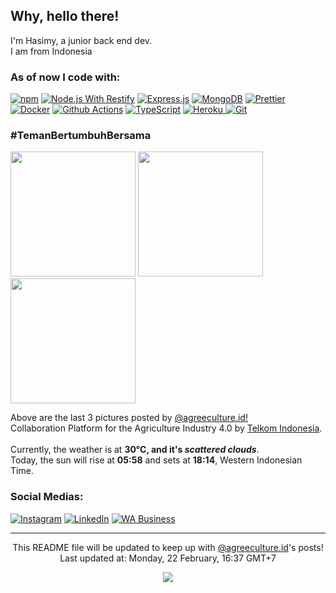 <h2>Why, hello there!</h2>


<p>I'm Hasimy, a junior back end dev. </br> I am from Indonesia  <img src="https://www.flaticon.com/svg/static/icons/svg/3013/3013975.svg" width="13"/></p>
<h3>As of now I code with:</h3>
<p>
  <a href="https://www.npmjs.com"><img alt="npm" src="https://img.shields.io/badge/-NPM-CB3837?style=flat-square&logo=npm&logoColor=white" /></a>
  <a href="http://restify.com"><img alt="Node.js With Restify" src="https://img.shields.io/badge/-Node.js%20With%20Restify-43853d?style=flat-square&logo=Node.js&logoColor=white" /></a>
  <a href="https://www.expressjs.com"><img alt="Express.js" src="https://img.shields.io/badge/-Express.js-000000?style=flat-square&logo=express&logoColor=white" /></a>
  <a href="https://www.mongodb.com"><img alt="MongoDB" src="https://img.shields.io/badge/-MongoDB-13aa52?style=flat-square&logo=mongodb&logoColor=white" /></a>
  <a href="https://www.prettier.io"><img alt="Prettier" src="https://img.shields.io/badge/-Prettier-F7B93E?style=flat-square&logo=prettier&logoColor=white" /></a>
  <br />
  <a href="https://www.docker.com"><img alt="Docker" src="https://img.shields.io/badge/-Docker-46a2f1?style=flat-square&logo=docker&logoColor=white" /></a>
  <a href="https://www.github.com/features/actions"><img alt="Github Actions" src="https://img.shields.io/badge/-Github_Actions-2088FF?style=flat-square&logo=github-actions&logoColor=white" /></a>
  <a href="https://www.typescriptlang.org"><img alt="TypeScript" src="https://img.shields.io/badge/-TypeScript-007ACC?style=flat-square&logo=typescript&logoColor=white" /></a>
  <a href="https://www.heroku.com"><img alt="Heroku" src="https://img.shields.io/badge/-Heroku-430098?style=flat-square&logo=heroku&logoColor=white" />
  <a href="https://www.git-scm.com"><img alt="Git" src="https://img.shields.io/badge/-Git-F05032?style=flat-square&logo=git&logoColor=white" /></a>
</p>
<h3>#TemanBertumbuhBersama <img src="https://www.flaticon.com/svg/static/icons/svg/843/843298.svg" width="13"/></h3>
<p><img width="200" src="https:&#x2F;&#x2F;instagram.fiev22-2.fna.fbcdn.net&#x2F;v&#x2F;t51.2885-15&#x2F;sh0.08&#x2F;e35&#x2F;s640x640&#x2F;152048705_886584891882251_5770202284582774934_n.jpg?_nc_ht&#x3D;instagram.fiev22-2.fna.fbcdn.net&amp;_nc_cat&#x3D;111&amp;_nc_ohc&#x3D;UtOqVcx8hZ8AX-aLmLs&amp;tp&#x3D;1&amp;oh&#x3D;6d4e2c7bcef3d7441003df473439afbf&amp;oe&#x3D;605D3F56" /> <img width="200" src="https:&#x2F;&#x2F;instagram.fiev22-2.fna.fbcdn.net&#x2F;v&#x2F;t51.2885-15&#x2F;sh0.08&#x2F;e35&#x2F;s640x640&#x2F;151070081_1138568989947739_9016709999483067975_n.jpg?_nc_ht&#x3D;instagram.fiev22-2.fna.fbcdn.net&amp;_nc_cat&#x3D;107&amp;_nc_ohc&#x3D;p1PyOqo_tg0AX9YcwsE&amp;tp&#x3D;1&amp;oh&#x3D;6e8391ebf675e322d679216fa9ab8a19&amp;oe&#x3D;605E517D" /> <img width="200" src="https:&#x2F;&#x2F;instagram.fiev22-1.fna.fbcdn.net&#x2F;v&#x2F;t51.2885-15&#x2F;sh0.08&#x2F;e35&#x2F;s640x640&#x2F;150526340_244954053924288_5049222951226328909_n.jpg?_nc_ht&#x3D;instagram.fiev22-1.fna.fbcdn.net&amp;_nc_cat&#x3D;100&amp;_nc_ohc&#x3D;vonedpefjsEAX8Tmd_B&amp;tp&#x3D;1&amp;oh&#x3D;a68d32e172ba8eea7e7df6e562b779a6&amp;oe&#x3D;605B8DB9" /></p>
<p>Above are the last 3 pictures posted by <a href="https://www.instagram.com/agreeculture.id/" target="_blank">@agreeculture.id!</a><br/>Collaboration Platform for the Agriculture Industry 4.0 by <a href="https://telkom.co.id/sites/about-telkom/en_US/page/profile-and-brief-history" target="_blank">Telkom Indonesia</a></a>.<br/><br/>Currently, the weather is at <b> 30°C, and it's <i>scattered clouds</i></b>.</br>Today, the sun will rise at <b>05:58</b> and sets at <b>18:14</b>, Western Indonesian Time.</p>
<h3>Social Medias:</h3>
<p><a href="https://instagram.com/as.hasimy" target="_blank"><img alt="Instagram" src="https://img.shields.io/badge/Instagram-%2312100E.svg?&style=for-the-badge&logo=Instagram&logoColor=white" /></a> <a href="https://www.linkedin.com/in/hasimy-as/" target="_blank"><img alt="LinkedIn" src="https://img.shields.io/badge/linkedin-%230077B5.svg?&style=for-the-badge&logo=linkedin&logoColor=white" /></a> <a href="https://wa.me/6285156098182" target="_blank"><img alt="WA Business" src="https://img.shields.io/badge/WA Business-%2312100E.svg?&style=for-the-badge&logo=Whatsapp&logoColor=white" /></a>
</p>

------------
<p align="center">This README file will be updated to keep up with <a href="https://www.instagram.com/agreeculture.id/" target="_blank">@agreeculture.id</a>'s posts!</br>Last updated at: Monday, 22 February, 16:37 GMT+7<br /></p>
<p align="center"><img src="https://github.com/hasimy-as/hasimy-as/workflows/README%20build/badge.svg" /></p>
